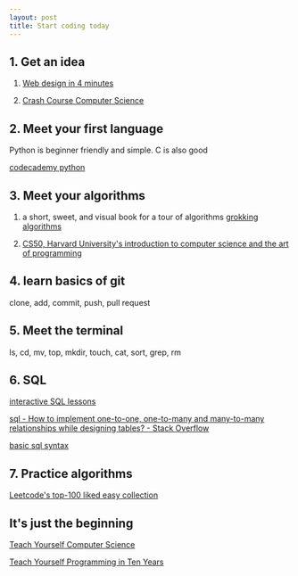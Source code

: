 ```yaml
---
layout: post
title: Start coding today 
---
```


## 1. Get an idea 

1.  [Web design in 4 minutes](https://jgthms.com/web-design-in-4-minutes/)

2. [Crash Course Computer Science](https://www.youtube.com/playlist?list=PL8dPuuaLjXtNlUrzyH5r6jN9ulIgZBpdo)

## 2. Meet your first language 

Python is beginner friendly and simple. C is also good 

[codecademy python](https://www.codecademy.com/learn/learn-python)

## 3. Meet your  algorithms

1. a short, sweet, and visual book for a tour of algorithms [grokking algorithms](http://93.174.95.29/main/9F2B390517083CF4485BA524B80815F5)

2. [CS50, Harvard University's introduction to computer science and the art of programming](https://www.youtube.com/playlist?list=PLhQjrBD2T381L3iZyDTxRwOBuUt6m1FnW)

## 4. learn basics of git  

clone, add, commit, push, pull request
   
## 5. Meet the terminal  

ls, cd, mv, top, mkdir, touch, cat, sort, grep, rm 

## 6. SQL

[interactive SQL lessons](https://sqlbolt.com/)

[sql - How to implement one-to-one, one-to-many and many-to-many relationships while designing tables? - Stack Overflow](https://stackoverflow.com/questions/7296846/how-to-implement-one-to-one-one-to-many-and-many-to-many-relationships-while-de)

[basic sql syntax](https://gist.github.com/selimslab/5e1447b0b8511fe75a92f99147c9a90f#file-alter-sql)
## 7. Practice algorithms

[Leetcode's top-100 liked easy collection](https://leetcode.com/problemset/top-100-liked-questions/?difficulty=Easy)

## It's just the beginning

[Teach Yourself Computer Science](https://teachyourselfcs.com/)

[Teach Yourself Programming in Ten Years](http://norvig.com/21-days.html)